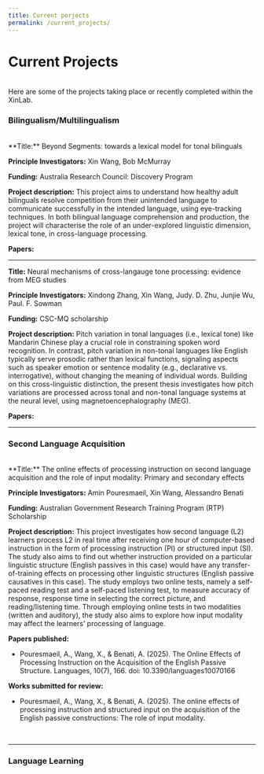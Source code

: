 ```yaml
---
title: Current porjects
permalink: /current_projects/
---
```

# Current Projects
<br/>
Here are some of the projects taking place or recently completed within the XinLab.

### Bilingualism/Multilingualism
<br/>
**Title:** Beyond Segments: towards a lexical model for tonal bilinguals

**Principle Investigators:** Xin Wang, Bob McMurray

**Funding:** Australia Research Council: Discovery Program

**Project description:** This project aims to understand how healthy adult bilinguals resolve competition from their unintended language to communicate successfully in the intended language, using eye-tracking techniques. In both bilingual language comprehension and production, the project will characterise the role of an under-explored linguistic dimension, lexical tone, in cross-language processing.

**Papers:**

***

**Title:** Neural mechanisms of cross-langauge tone processing: evidence from MEG studies

**Principle Investigators:** Xindong Zhang, Xin Wang, Judy. D. Zhu, Junjie Wu, Paul. F. Sowman

**Funding:** CSC-MQ scholarship

**Project description:** Pitch variation in tonal languages (i.e., lexical tone) like Mandarin Chinese play a crucial role in constraining spoken word recognition. In contrast, pitch variation in non-tonal languages like English typically serve prosodic rather than lexical functions, signaling aspects such as speaker emotion or sentence modality (e.g., declarative vs. interrogative), without changing the meaning of individual words. Building on this cross-linguistic distinction, the present thesis investigates how pitch variations are processed across tonal and non-tonal language systems at the neural level, using magnetoencephalography (MEG).

**Papers:**

***

### Second Language Acquisition
<br/>
**Title:** The online effects of processing instruction on second language acquisition and the role of input modality: Primary and secondary effects

**Principle Investigators:** Amin Pouresmaeil, Xin Wang, Alessandro Benati

**Funding:**  Australian Government Research Training Program (RTP) Scholarship

**Project description:** This project investigates how second language (L2) learners process L2 in real time after receiving one hour of computer-based instruction in the form of processing instruction (PI) or structured input (SI). The study also aims to find out whether instruction provided on a particular linguistic structure (English passives in this case) would have any transfer-of-training effects on processing other linguistic structures (English passive causatives in this case). The study employs two online tests, namely a self-paced reading test and a self-paced listening test, to measure accuracy of response, response time in selecting the correct picture, and reading/listening time. Through employing online tests in two modalities (written and auditory), the study also aims to explore how input modality may affect the learners’ processing of language.

**Papers published:**

- Pouresmaeil, A., Wang, X., & Benati, A. (2025). The Online Effects of Processing Instruction on the Acquisition of the English Passive Structure. Languages, 10(7), 166. doi: 10.3390/languages10070166

**Works submitted for review:**

- Pouresmaeil, A., Wang, X., & Benati, A. (2025). The online effects of processing instruction and structured input on the acquisition of the English passive constructions: The role of input modality.

<br/>

***
### Language Learning

<br/>



